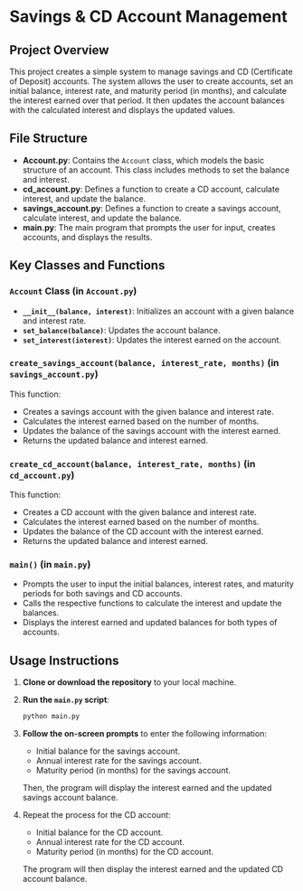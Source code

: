 # Savings & CD Account Management

## Project Overview
This project creates a simple system to manage savings and CD (Certificate of Deposit) accounts. The system allows the user to create accounts, set an initial balance, interest rate, and maturity period (in months), and calculate the interest earned over that period. It then updates the account balances with the calculated interest and displays the updated values.

## File Structure
- **Account.py**: Contains the `Account` class, which models the basic structure of an account. This class includes methods to set the balance and interest.
- **cd_account.py**: Defines a function to create a CD account, calculate interest, and update the balance.
- **savings_account.py**: Defines a function to create a savings account, calculate interest, and update the balance.
- **main.py**: The main program that prompts the user for input, creates accounts, and displays the results.

## Key Classes and Functions

### `Account` Class (in `Account.py`)
- **`__init__(balance, interest)`**: Initializes an account with a given balance and interest rate.
- **`set_balance(balance)`**: Updates the account balance.
- **`set_interest(interest)`**: Updates the interest earned on the account.

### `create_savings_account(balance, interest_rate, months)` (in `savings_account.py`)
This function:
- Creates a savings account with the given balance and interest rate.
- Calculates the interest earned based on the number of months.
- Updates the balance of the savings account with the interest earned.
- Returns the updated balance and interest earned.

### `create_cd_account(balance, interest_rate, months)` (in `cd_account.py`)
This function:
- Creates a CD account with the given balance and interest rate.
- Calculates the interest earned based on the number of months.
- Updates the balance of the CD account with the interest earned.
- Returns the updated balance and interest earned.

### `main()` (in `main.py`)
- Prompts the user to input the initial balances, interest rates, and maturity periods for both savings and CD accounts.
- Calls the respective functions to calculate the interest and update the balances.
- Displays the interest earned and updated balances for both types of accounts.

## Usage Instructions

1. **Clone or download the repository** to your local machine.
   
2. **Run the `main.py` script**:
    ```bash
    python main.py
    ```

3. **Follow the on-screen prompts** to enter the following information:
   - Initial balance for the savings account.
   - Annual interest rate for the savings account.
   - Maturity period (in months) for the savings account.
   
   Then, the program will display the interest earned and the updated savings account balance.

4. Repeat the process for the CD account:
   - Initial balance for the CD account.
   - Annual interest rate for the CD account.
   - Maturity period (in months) for the CD account.
   
   The program will then display the interest earned and the updated CD account balance.
